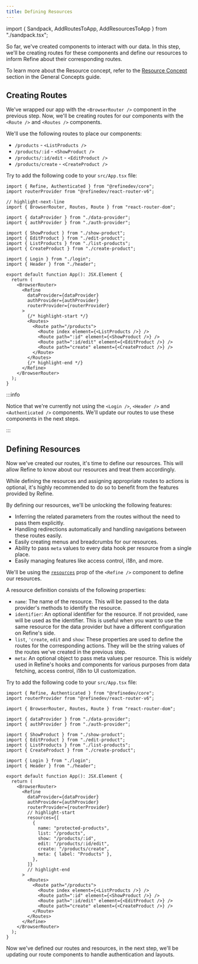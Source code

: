 ```yaml
---
title: Defining Resources
---
```


import { Sandpack, AddRoutesToApp, AddResourcesToApp } from "./sandpack.tsx";

<Sandpack>

So far, we've created components to interact with our data. In this step, we'll be creating routes for these components and define our resources to inform Refine about their corresponding routes.

To learn more about the Resource concept, refer to the [Resource Concept](/docs/guides-concepts/general-concepts/#resource-concept) section in the General Concepts guide.

## Creating Routes

We've wrapped our app with the `<BrowserRouter />` component in the previous step. Now, we'll be creating routes for our components with the `<Route />` and `<Routes />` components.

We'll use the following routes to place our components:

- `/products` - `<ListProducts />`
- `/products/:id` - `<ShowProduct />`
- `/products/:id/edit` - `<EditProduct />`
- `/products/create` - `<CreateProduct />`

Try to add the following code to your `src/App.tsx` file:

```tsx title="src/App.tsx"
import { Refine, Authenticated } from "@refinedev/core";
import routerProvider from "@refinedev/react-router-v6";

// highlight-next-line
import { BrowserRouter, Routes, Route } from "react-router-dom";

import { dataProvider } from "./data-provider";
import { authProvider } from "./auth-provider";

import { ShowProduct } from "./show-product";
import { EditProduct } from "./edit-product";
import { ListProducts } from "./list-products";
import { CreateProduct } from "./create-product";

import { Login } from "./login";
import { Header } from "./header";

export default function App(): JSX.Element {
  return (
    <BrowserRouter>
      <Refine
        dataProvider={dataProvider}
        authProvider={authProvider}
        routerProvider={routerProvider}
      >
        {/* highlight-start */}
        <Routes>
          <Route path="/products">
            <Route index element={<ListProducts />} />
            <Route path=":id" element={<ShowProduct />} />
            <Route path=":id/edit" element={<EditProduct />} />
            <Route path="create" element={<CreateProduct />} />
          </Route>
        </Routes>
        {/* highlight-end */}
      </Refine>
    </BrowserRouter>
  );
}
```

<AddRoutesToApp />

:::info

Notice that we're currently not using the `<Login />`, `<Header />` and `<Authenticated />` components. We'll update our routes to use these components in the next steps.

:::

## Defining Resources

Now we've created our routes, it's time to define our resources. This will allow Refine to know about our resources and treat them accordingly.

While defining the resources and assigning appropriate routes to actions is optional, it's highly recommended to do so to benefit from the features provided by Refine.

By defining our resources, we'll be unlocking the following features:

- Inferring the related parameters from the routes without the need to pass them explicitly.
- Handling redirections automatically and handling navigations between these routes easily.
- Easily creating menus and breadcrumbs for our resources.
- Ability to pass `meta` values to every data hook per resource from a single place.
- Easily managing features like access control, i18n, and more.

We'll be using the [`resources`](/docs/core/refine-component/#resources) prop of the `<Refine />` component to define our resources.

A resource definition consists of the following properties:

- `name`: The name of the resource. This will be passed to the data provider's methods to identify the resource.
- `identifier`: An optional identifier for the resource. If not provided, `name` will be used as the identifier. This is useful when you want to use the same resource for the data provider but have a different configuration on Refine's side.
- `list`, `'create`, `edit` and `show`: These properties are used to define the routes for the corresponding actions. They will be the string values of the routes we've created in the previous step.
- `meta`: An optional object to pass meta values per resource. This is widely used in Refine's hooks and components for various purposes from data fetching, access control, i18n to UI customization.

Try to add the following code to your `src/App.tsx` file:

```tsx title="src/App.tsx"
import { Refine, Authenticated } from "@refinedev/core";
import routerProvider from "@refinedev/react-router-v6";

import { BrowserRouter, Routes, Route } from "react-router-dom";

import { dataProvider } from "./data-provider";
import { authProvider } from "./auth-provider";

import { ShowProduct } from "./show-product";
import { EditProduct } from "./edit-product";
import { ListProducts } from "./list-products";
import { CreateProduct } from "./create-product";

import { Login } from "./login";
import { Header } from "./header";

export default function App(): JSX.Element {
  return (
    <BrowserRouter>
      <Refine
        dataProvider={dataProvider}
        authProvider={authProvider}
        routerProvider={routerProvider}
        // highlight-start
        resources={[
          {
            name: "protected-products",
            list: "/products",
            show: "/products/:id",
            edit: "/products/:id/edit",
            create: "/products/create",
            meta: { label: "Products" },
          },
        ]}
        // highlight-end
      >
        <Routes>
          <Route path="/products">
            <Route index element={<ListProducts />} />
            <Route path=":id" element={<ShowProduct />} />
            <Route path=":id/edit" element={<EditProduct />} />
            <Route path="create" element={<CreateProduct />} />
          </Route>
        </Routes>
      </Refine>
    </BrowserRouter>
  );
}
```

<AddResourcesToApp />

Now we've defined our routes and resources, in the next step, we'll be updating our route components to handle authentication and layouts.

</Sandpack>
